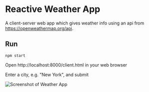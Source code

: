 # Reactive Weather App
A client-server web app which gives weather info using an api from https://openweathermap.org/api.

## Run

```npm start```

Open http://localhost:8000/client.html in your web browser

Enter a city, e.g. "New York", and submit

![Screenshot of Weather App](images/screenshot.png)